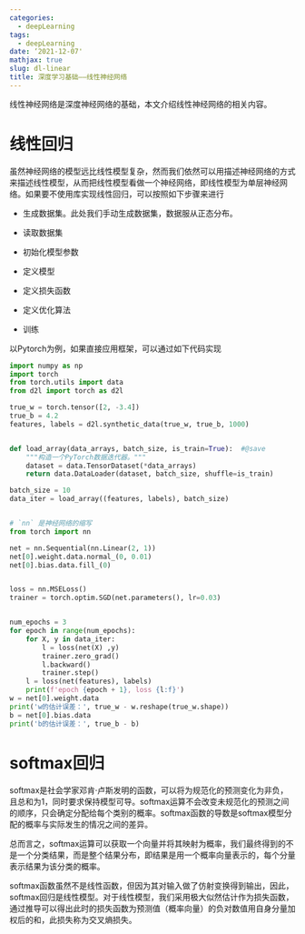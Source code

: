 ```yaml
---
categories:
  - deepLearning
tags:
  - deepLearning
date: ‘2021-12-07'
mathjax: true
slug: dl-linear
title: 深度学习基础——线性神经网络
---
```


线性神经网络是深度神经网络的基础，本文介绍线性神经网络的相关内容。

<!-- more -->

# 线性回归

虽然神经网络的模型远比线性模型复杂，然而我们依然可以用描述神经网络的方式来描述线性模型，从而把线性模型看做一个神经网络，即线性模型为单层神经网络。如果要不使用库实现线性回归，可以按照如下步骤来进行

- 生成数据集。此处我们手动生成数据集，数据服从正态分布。

- 读取数据集

- 初始化模型参数

- 定义模型

- 定义损失函数

- 定义优化算法

- 训练

以Pytorch为例，如果直接应用框架，可以通过如下代码实现

```python
import numpy as np
import torch
from torch.utils import data
from d2l import torch as d2l

true_w = torch.tensor([2, -3.4])
true_b = 4.2
features, labels = d2l.synthetic_data(true_w, true_b, 1000)


def load_array(data_arrays, batch_size, is_train=True):  #@save
    """构造一个PyTorch数据迭代器。"""
    dataset = data.TensorDataset(*data_arrays)
    return data.DataLoader(dataset, batch_size, shuffle=is_train)

batch_size = 10
data_iter = load_array((features, labels), batch_size)


# `nn` 是神经网络的缩写
from torch import nn

net = nn.Sequential(nn.Linear(2, 1))
net[0].weight.data.normal_(0, 0.01)
net[0].bias.data.fill_(0)


loss = nn.MSELoss()
trainer = torch.optim.SGD(net.parameters(), lr=0.03)


num_epochs = 3
for epoch in range(num_epochs):
    for X, y in data_iter:
        l = loss(net(X) ,y)
        trainer.zero_grad()
        l.backward()
        trainer.step()
    l = loss(net(features), labels)
    print(f'epoch {epoch + 1}, loss {l:f}')
w = net[0].weight.data
print('w的估计误差：', true_w - w.reshape(true_w.shape))
b = net[0].bias.data
print('b的估计误差：', true_b - b)
```



# softmax回归

softmax是社会学家邓肯·卢斯发明的函数，可以将为规范化的预测变化为非负，且总和为1，同时要求保持模型可导。softmax运算不会改变未规范化的预测之间的顺序，只会确定分配给每个类别的概率。softmax函数的导数是softmax模型分配的概率与实际发生的情况之间的差异。



总而言之，softmax运算可以获取一个向量并将其映射为概率，我们最终得到的不是一个分类结果，而是整个结果分布，即结果是用一个概率向量表示的，每个分量表示结果为该分类的概率。



softmax函数虽然不是线性函数，但因为其对输入做了仿射变换得到输出，因此，softmax回归是线性模型。对于线性模型，我们采用极大似然估计作为损失函数，通过推导可以得出此时的损失函数为预测值（概率向量）的负对数值用自身分量加权后的和，此损失称为交叉熵损失。


